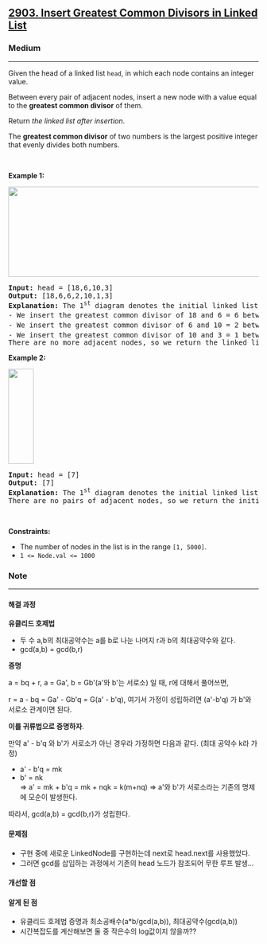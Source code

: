 <h2><a href="https://leetcode.com/problems/insert-greatest-common-divisors-in-linked-list">2903. Insert Greatest Common Divisors in Linked List</a></h2><h3>Medium</h3><hr><p>Given the head of a linked list <code>head</code>, in which each node contains an integer value.</p>

<p>Between every pair of adjacent nodes, insert a new node with a value equal to the <strong>greatest common divisor</strong> of them.</p>

<p>Return <em>the linked list after insertion</em>.</p>

<p>The <strong>greatest common divisor</strong> of two numbers is the largest positive integer that evenly divides both numbers.</p>

<p>&nbsp;</p>
<p><strong class="example">Example 1:</strong></p>
<img alt="" src="https://assets.leetcode.com/uploads/2023/07/18/ex1_copy.png" style="width: 641px; height: 181px;" />
<pre>
<strong>Input:</strong> head = [18,6,10,3]
<strong>Output:</strong> [18,6,6,2,10,1,3]
<strong>Explanation:</strong> The 1<sup>st</sup> diagram denotes the initial linked list and the 2<sup>nd</sup> diagram denotes the linked list after inserting the new nodes (nodes in blue are the inserted nodes).
- We insert the greatest common divisor of 18 and 6 = 6 between the 1<sup>st</sup> and the 2<sup>nd</sup> nodes.
- We insert the greatest common divisor of 6 and 10 = 2 between the 2<sup>nd</sup> and the 3<sup>rd</sup> nodes.
- We insert the greatest common divisor of 10 and 3 = 1 between the 3<sup>rd</sup> and the 4<sup>th</sup> nodes.
There are no more adjacent nodes, so we return the linked list.
</pre>

<p><strong class="example">Example 2:</strong></p>
<img alt="" src="https://assets.leetcode.com/uploads/2023/07/18/ex2_copy1.png" style="width: 51px; height: 191px;" />
<pre>
<strong>Input:</strong> head = [7]
<strong>Output:</strong> [7]
<strong>Explanation:</strong> The 1<sup>st</sup> diagram denotes the initial linked list and the 2<sup>nd</sup> diagram denotes the linked list after inserting the new nodes.
There are no pairs of adjacent nodes, so we return the initial linked list.
</pre>

<p>&nbsp;</p>
<p><strong>Constraints:</strong></p>

<ul>
	<li>The number of nodes in the list is in the range <code>[1, 5000]</code>.</li>
	<li><code>1 &lt;= Node.val &lt;= 1000</code></li>
</ul>


<h3>Note</h3>
<hr>

<h4>해결 과정</h4>
<strong>유클리드 호제법</strong>
<ul>
<li>두 수 a,b의 최대공약수는 a를 b로 나눈 나머지 r과 b의 최대공약수와 같다.</li>
<li>gcd(a,b) = gcd(b,r)</li>
</ul>

<p> 
<strong>증명</strong>

a = bq + r, a = Ga', b = Gb'(a'와 b'는 서로소) 일 때, r에 대해서 풀어쓰면,

r = a - bq = Ga' - Gb'q = G(a' - b'q), 여기서 가정이 성립하려면 (a'-b'q) 가 b'와 서로소 관계이면 된다.

<strong>이를 귀류법으로 증명하자</strong>.

만약 a' - b'q 와 b'가 서로소가 아닌 경우라 가정하면 다음과 같다. (최대 공약수 k라 가정)
<ul>
<li>a' - b'q = mk</li>
<li>b' = nk</li>
=> a' = mk + b'q = mk + nqk = k(m+nq) => a'와 b'가 서로소라는 기존의 명제에 모순이 발생한다.
</ul>

따라서, gcd(a,b) = gcd(b,r)가 성립한다.

<h4>문제점</h4>
<ul>
<li>구현 중에 새로운 LinkedNode를 구현하는데 next로 head.next를 사용했었다.</li>
<li>그러면 gcd를 삽입하는 과정에서 기존의 head 노드가 참조되어 무한 루프 발생...</li>
</ul>

<h4>개선할 점</h4>
<ul>
</ul>

<h4>알게 된 점</h4>
<ul>
<li>유클리드 호제법 증명과 최소공배수(a*b/gcd(a,b)), 최대공약수(gcd(a,b))</li>
<li>시간복잡도를 계산해보면 둘 중 작은수의 log값이지 않을까??</li>
</ul>
